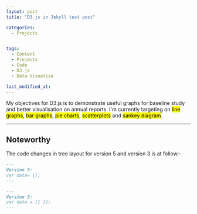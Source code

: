 ```yaml
---
layout: post
title: "D3.js in Jekyll test post"

categories:
  - Projects


tags:
  - Content
  - Projects
  - Code
  - D3.js
  - Data Visualise

last_modified_at:
---
```


My objectives for D3.js is to demonstrate useful graphs for baseline study and better visualisation on annual reports. I'm currently targeting on <mark>line graphs</mark>, <mark>bar graphs</mark>, <mark>pie charts</mark>, <mark>scatterplots</mark> and <mark>sankey diagram</mark>. 

---

## Noteworthy
The code changes in tree layout for version 5 and version 3 is at follow:- 

```md
---
Version 5:
var data= {};
---
```

```md
---
Version 3: 
var data = [{ }];
---
```
